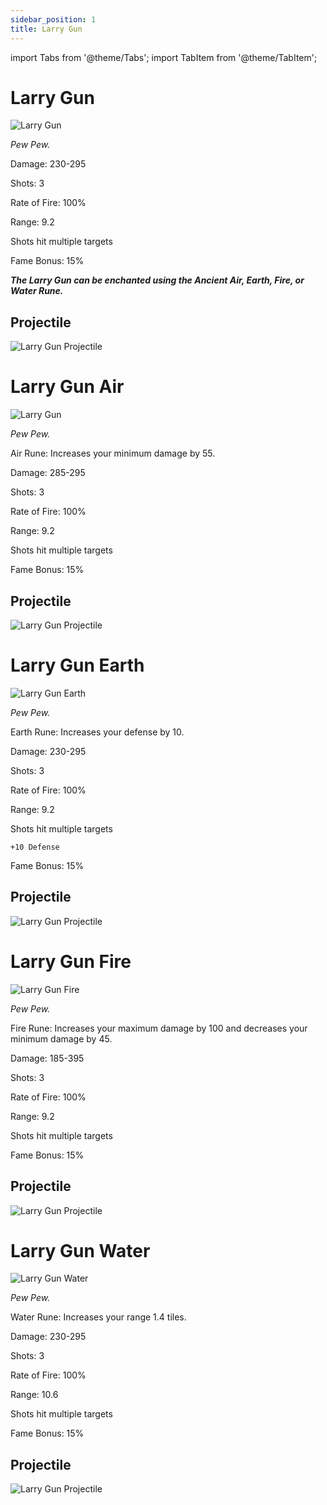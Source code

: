 ```yaml
---
sidebar_position: 1
title: Larry Gun
---
```


import Tabs from '@theme/Tabs';
import TabItem from '@theme/TabItem';

<Tabs>
  <TabItem value="Larry Gun" label="Larry Gun" default>
   
# Larry Gun

![Larry Gun](https://vwiki.valorserver.com/api/item/picture/Larry%20Gun)  

<i>Pew Pew.</i>  

Damage: 230-295  

Shots: 3  

Rate of Fire: 100%  

Range: 9.2  

Shots hit multiple targets  

Fame Bonus: 15%  

***The Larry Gun can be enchanted using the Ancient Air, Earth, Fire, or Water Rune.***

## Projectile

![Larry Gun Projectile](https://cdn.discordapp.com/attachments/828314781793779742/981595273535037520/larrygun.gif)

  </TabItem>
  <TabItem value="Air" label="Air">

# Larry Gun Air

![Larry Gun](https://vwiki.valorserver.com/api/item/picture/Larry%20Gun%20Air)  

<i>Pew Pew.</i>  

Air Rune: Increases your minimum damage by 55.

Damage: 285-295 

Shots: 3  

Rate of Fire: 100%  

Range: 9.2  

Shots hit multiple targets  

Fame Bonus: 15%  

## Projectile

![Larry Gun Projectile](https://cdn.discordapp.com/attachments/828314781793779742/981595273535037520/larrygun.gif)


  </TabItem>
  <TabItem value="Earth" label="Earth">

# Larry Gun Earth 

![Larry Gun Earth](https://vwiki.valorserver.com/api/item/picture/Larry%20Gun%20Earth)  

<i> Pew Pew. </i>

Earth Rune: Increases your defense by 10.

Damage: 230-295  

Shots: 3 

Rate of Fire: 100%  

Range: 9.2  

Shots hit multiple targets  

    +10 Defense

Fame Bonus: 15%  

## Projectile 

![Larry Gun Projectile](https://cdn.discordapp.com/attachments/828314781793779742/981595273535037520/larrygun.gif)


  </TabItem>
  <TabItem value="Fire" label="Fire">

# Larry Gun Fire

![Larry Gun Fire](https://vwiki.valorserver.com/api/item/picture/Larry%20Gun%20Fire)  

<i>Pew Pew.</i>  

Fire Rune: Increases your maximum damage by 100 and decreases your minimum damage by 45.

Damage: 185-395  

Shots: 3  

Rate of Fire: 100%  

Range: 9.2  

Shots hit multiple targets  

Fame Bonus: 15%  

## Projectile

![Larry Gun Projectile](https://cdn.discordapp.com/attachments/828314781793779742/981595273535037520/larrygun.gif)

  </TabItem>
  <TabItem value="Water" label="Water">

# Larry Gun Water

![Larry Gun Water](https://vwiki.valorserver.com/api/item/picture/Larry%20Gun%20Water)  

<i>Pew Pew.</i>  

Water Rune: Increases your range 1.4 tiles.

Damage: 230-295  

Shots: 3  

Rate of Fire: 100%  

Range: 10.6

Shots hit multiple targets  

Fame Bonus: 15%  

## Projectile

![Larry Gun Projectile](https://cdn.discordapp.com/attachments/828314781793779742/981595273535037520/larrygun.gif)


  </TabItem>
</Tabs>
